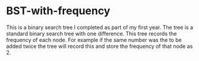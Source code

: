 # BST-with-frequency
This is a binary search tree I completed as part of my first year. 
The tree is a standard binary search tree with one difference. This tree records the frequency of each node. 
For example if the same number was the to be added twice the tree will record this and store the frequency of that node as 2. 



